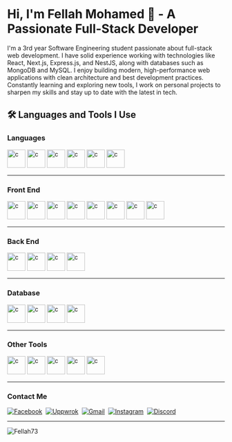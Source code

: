<h1>Hi, I'm Fellah Mohamed 👋 - A Passionate Full-Stack Developer</h1>
<p>I'm a 3rd year Software Engineering student passionate about full-stack web development. I have solid experience working with technologies like React, Next.js, Express.js, and NestJS, along with databases such as MongoDB and MySQL. I enjoy building modern, high-performance web applications with clean architecture and best development practices. Constantly learning and exploring new tools, I work on personal projects to sharpen my skills and stay up to date with the latest in tech.</p>
<h2>🛠️ Languages and Tools I Use</h2>
<h3> Languages </h3>
<p>
  <img src="https://skillicons.dev/icons?i=c" alt="c" width="42" height="42" />
  <img src="https://skillicons.dev/icons?i=java" alt="c" width="42" height="42" />
  <img src="https://skillicons.dev/icons?i=js" alt="c" width="42" height="42" />
  <img src="https://skillicons.dev/icons?i=ts" alt="c" width="42" height="42" />
  <img src="https://skillicons.dev/icons?i=python" alt="c" width="42" height="42" />
  <img src="https://skillicons.dev/icons?i=php" alt="c" width="42" height="42" />
</p>
<hr>
<h3> Front End </h3>
<p>
  <img src="https://skillicons.dev/icons?i=html" alt="c" width="42" height="42" />
  <img src="https://skillicons.dev/icons?i=css" alt="c" width="42" height="42" />
  <img src="https://skillicons.dev/icons?i=js" alt="c" width="42" height="42" />
  <img src="https://skillicons.dev/icons?i=ts" alt="c" width="42" height="42" />
  <img src="https://skillicons.dev/icons?i=tailwind" alt="c" width="42" height="42" />
  <img src="https://skillicons.dev/icons?i=bootstrap" alt="c" width="42" height="42" />
  <img src="https://skillicons.dev/icons?i=react" alt="c" width="42" height="42" />
  <img src="https://skillicons.dev/icons?i=next" alt="c" width="42" height="42" />
</p>
<hr>
<h3> Back End </h3>
<p>
  <img src="https://skillicons.dev/icons?i=expressjs" alt="c" width="42" height="42" />
  <img src="https://skillicons.dev/icons?i=nestjs" alt="c" width="42" height="42" />
  <img src="https://skillicons.dev/icons?i=nodejs" alt="c" width="42" height="42" />
  <img src="https://skillicons.dev/icons?i=flask" alt="c" width="42" height="42" />
</p>
<hr>
<h3> Database </h3>
<p>
  <img src="https://skillicons.dev/icons?i=mysql" alt="c" width="42" height="42" />
  <img src="https://skillicons.dev/icons?i=postgresql" alt="c" width="42" height="42" />
  <img src="https://skillicons.dev/icons?i=sqlite" alt="c" width="42" height="42" />
  <img src="https://www.svgrepo.com/show/303303/oracle-6-logo.svg" alt="c" width="42" height="42" />
</p>
<hr>
<h3> Other Tools </h3>
<p>
  <img src="https://skillicons.dev/icons?i=git" alt="c" width="42" height="42" />
  <img src="https://skillicons.dev/icons?i=vercel" alt="c" width="42" height="42" />
  <img src="https://skillicons.dev/icons?i=postman" alt="c" width="42" height="42" />
  <img src="https://skillicons.dev/icons?i=vscode" alt="c" width="42" height="42" />
  <img src="https://skillicons.dev/icons?i=prisma" alt="c" width="42" height="42" />
</p>
<hr>
<h3> Contact Me </h3>

  [![Facebook](https://upload.wikimedia.org/wikipedia/commons/c/cd/Facebook_logo_%28square%29.png)](https://www.facebook.com/profile.php?id=61576388386961)&nbsp;
  [![Uppwrok](https://img.icons8.com/?size=50&id=HKdmFbFm7xQV&format=png&color=000000)](https://www.upwork.com/freelancers/~0162ac80466bc23f26)&nbsp;
  [![Gmail](https://img.icons8.com/?size=50&id=P7UIlhbpWzZm&format=png&color=000000)](mailto:mohdev2025@gmail.com)&nbsp;
  [![Instagram](https://skillicons.dev/icons?i=instagram)](https://www.instagram.com/mouh_flh)&nbsp;
  [![Discord](https://static.vecteezy.com/system/resources/previews/006/892/625/non_2x/discord-logo-icon-editorial-free-vector.jpg)](https://discord.com/users/1022462442917343282)&nbsp;

<hr>



<p><img src="https://github-readme-stats.vercel.app/api/top-langs?username=Fellah73&show_icons=true&locale=en&layout=compact" alt="Fellah73" /></p>
